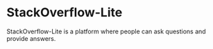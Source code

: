 # StackOverflow-Lite
StackOverflow-Lite is a platform where people can ask questions and provide answers.
